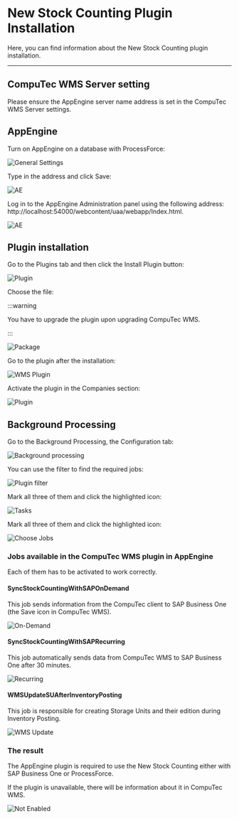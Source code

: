 # New Stock Counting Plugin Installation

Here, you can find information about the New Stock Counting plugin installation.

---

## CompuTec WMS Server setting

Please ensure the AppEngine server name address is set in the CompuTec WMS Server settings.

## AppEngine

Turn on AppEngine on a database with ProcessForce:

![General Settings](./media/general-settings.png)

Type in the address and click Save:

![AE](./media/general-settings-ae.png)

Log in to the AppEngine Administration panel using the following address: http://localhost:54000/webcontent/uaa/webapp/Index.html.

![AE](./media/app-engine-administration-panel.png)

## Plugin installation

Go to the Plugins tab and then click the Install Plugin button:

![Plugin](./media/plugins-install.png)

Choose the file:

:::warning

You have to upgrade the plugin upon upgrading CompuTec WMS.

:::

![Package](./media/plugin-package.png)

Go to the plugin after the installation:

![WMS Plugin](./media/computec-wms-plugin.png)

Activate the plugin in the Companies section:

![Plugin](./media/plugin-activation.png)

## Background Processing

Go to the Background Processing, the Configuration tab:

![Background processing](./media/background-processing.png)

You can use the filter to find the required jobs:

![Plugin filter](./media/plugin-filter.png)

Mark all three of them and click the highlighted icon:

![Tasks](./media/tasks.png)

Mark all three of them and click the highlighted icon:

![Choose Jobs](./media/jobs-choosing.png)

### Jobs available in the CompuTec WMS plugin in AppEngine

Each of them has to be activated to work correctly.

#### SyncStockCountingWithSAPOnDemand

This job sends information from the CompuTec client to SAP Business One (the Save icon in CompuTec WMS).

![On-Demand](./media/sync-sap-on-demand.png)

#### SyncStockCountingWithSAPRecurring

This job automatically sends data from CompuTec WMS to SAP Business One after 30 minutes.

![Recurring](./media/sync-sap-recurring.png)

#### WMSUpdateSUAfterInventoryPosting

This job is responsible for creating Storage Units and their edition during Inventory Posting.

![WMS Update](./media/wms-update-su.png)

### The result

The AppEngine plugin is required to use the New Stock Counting either with SAP Business One or ProcessForce.

If the plugin is unavailable, there will be information about it in CompuTec WMS.

![Not Enabled](./media/plugin-not-enabled.png)
